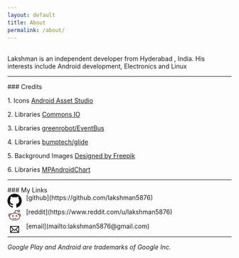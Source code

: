```yaml
---
layout: default
title: About
permalink: /about/
---
```


<br/>Lakshman is an independent developer from Hyderabad , India. His interests include Android development, Electronics and Linux<br/>

<hr>
### Credits
<p>1. Icons <a href="https://romannurik.github.io/AndroidAssetStudio/index.html"> Android Asset Studio</a></p>

<p>2. Libraries <a href="https://commons.apache.org/proper/commons-io/"> Commons IO</a></p>

<p>3. Libraries <a href="https://github.com/greenrobot/EventBus">greenrobot/EventBus</a></p>

<p>4. Libraries <a href="https://github.com/bumptech/glide">bumptech/glide</a></p>

<p>5. Background Images <a href="http://www.freepik.com">Designed by Freepik</a></p>

<p>6. Libraries <a href="https://github.com/PhilJay/MPAndroidChart">MPAndroidChart</a></p>

<!--
### My Blog
<img  style="float: left; width: 32px; height: 32px; margin-right: 10px" src="/assets/about/blog.png" alt=""/>
[Post Index](/posts_index)
<div style="clear: left;"/>
-->

<hr>
### My Links
<div style="clear: left;"/>
<img  style="float: left; margin-right: 10px; width: 32px; height: 32px" src="/assets/about/github.png" alt=""/>
[github](https://github.com/lakshman5876)
<div style="clear: left;"/>
<img  style="float: left; margin-right: 10px; width: 32px; height: 32px" src="/assets/about/reddit.png" alt=""/>
[reddit](https://www.reddit.com/u/lakshman5876)
<div style="clear: left;"/>
<img  style="float: left; margin-right: 10px; width: 32px; height: 32px" src="/assets/about/email.png" alt=""/>
[email](mailto:lakshman5876@gmail.com)
<div style="clear: left;"/>

<hr>

<i>Google Play and Android are trademarks of Google Inc.</i>
